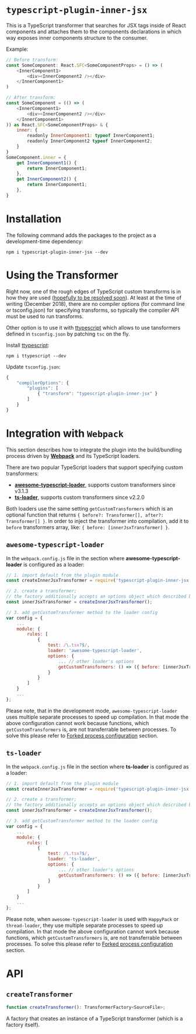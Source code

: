 # `typescript-plugin-inner-jsx`

This is a TypeScript transformer that searches for JSX tags inside of React components and attaches them to the components declarations in which way exposes inner components structure to the consumer.

Example:

```js
// Before transform:
const SomeComponent: React.SFC<SomeComponentProps> = () => (
    <InnerComponent1>
        <div><InnerComponent2 /></div>
    </InnerComponent1>
)

// After transform:
const SomeComponent = (() => (
    <InnerComponent1>
        <div><InnerComponent2 /></div>
    </InnerComponent1>
)) as React.SFC<SomeComponentProps> & {
    inner: {
        readonly InnerComponent1: typeof InnerComponent1;
        readonly InnerComponent2 typeof InnerComponent2;
    }
}
SomeComponent.inner = {
    get InnerComponent1() {
        return InnerComponent1;
    },
    get InnerComponent2() {
        return InnerComponent1;
    },
}
```

# Installation

The following command adds the packages to the project as a development-time dependency:

`npm i typescript-plugin-inner-jsx --dev`

# Using the Transformer

Right now, one of the rough edges of TypeScript custom transforms is in how they are used ([hopefully to be resolved soon](https://github.com/Microsoft/TypeScript/issues/14419)). At least at the time of writing (December 2018), there are no compiler options (for command line or tsconfig.json) for specifying transforms, so typically the compiler API must be used to run transforms.

Other option is to use it with [ttypescript](https://github.com/cevek/ttypescript) which allows to use tansformers defined in `tsconfig.json` by patching `tsc` on the fly.

Install [ttypescript](https://github.com/cevek/ttypescript):

```
npm i ttypescript --dev
```

Update `tsconfig.json`:

```js
{
    "compilerOptions": {
        "plugins": [
            { "transform": "typescript-plugin-inner-jsx" }
        ]
    }
}
```

# Integration with `Webpack`

This section describes how to integrate the plugin into the build/bundling process driven by [**Webpack**](https://webpack.js.org/) and its TypeScript loaders.

There are two popular TypeScript loaders that support specifying custom transformers:

- [**awesome-typescript-loader**](https://github.com/s-panferov/awesome-typescript-loader), supports custom transformers since v3.1.3
- [**ts-loader**](https://github.com/TypeStrong/ts-loader), supports custom transformers since v2.2.0

Both loaders use the same setting `getCustomTransformers` which is an optional function that returns `{ before?: Transformer[], after?: Transformer[] }`.
In order to inject the transformer into compilation, add it to `before` transformers array, like: `{ before: [innerJsxTransformer] }`.

## `awesome-typescript-loader`

In the `webpack.config.js` file in the section where **awesome-typescript-loader** is configured as a loader:

```js
// 1. import default from the plugin module
const createInnerJsxTransformer = require('typescript-plugin-inner-jsx').default;

// 2. create a transformer;
// the factory additionally accepts an options object which described below
const innerJsxTransformer = createInnerJsxTransformer();

// 3. add getCustomTransformer method to the loader config
var config = {
    ...
    module: {
        rules: [
            {
                test: /\.tsx?$/,
                loader: 'awesome-typescript-loader',
                options: {
                    ... // other loader's options
                    getCustomTransformers: () => ({ before: [innerJsxTransformer] })
                }
            }
        ]
    }
    ...
};
```

Please note, that in the development mode, `awesome-typescript-loader` uses multiple separate processes to speed up compilation. In that mode the above configuration cannot work because functions, which `getCustomTransformers` is, are not transferrable between processes.
To solve this please refer to [Forked process configuration](#forked-process-configuration) section.

## `ts-loader`

In the `webpack.config.js` file in the section where **ts-loader** is configured as a loader:

```js
// 1. import default from the plugin module
const createInnerJsxTransformer = require('typescript-plugin-inner-jsx').default;

// 2. create a transformer;
// the factory additionally accepts an options object which described below
const innerJsxTransformer = createInnerJsxTransformer();

// 3. add getCustomTransformer method to the loader config
var config = {
    ...
    module: {
        rules: [
            {
                test: /\.tsx?$/,
                loader: 'ts-loader',
                options: {
                    ... // other loader's options
                    getCustomTransformers: () => ({ before: [innerJsxTransformer] })
                }
            }
        ]
    }
    ...
};
```

Please note, when `awesome-typescript-loader` is used with `HappyPack` or `thread-loader`, they use multiple separate processes to speed up compilation. In that mode the above configuration cannot work because functions, which `getCustomTransformers` is, are not transferrable between processes.
To solve this please refer to [Forked process configuration](#forked-process-configuration) section.

# API

## `createTransformer`

```ts
function createTransformer(): TransformerFactory<SourceFile>;
```

A factory that creates an instance of a TypeScript transformer (which is a factory itself).
